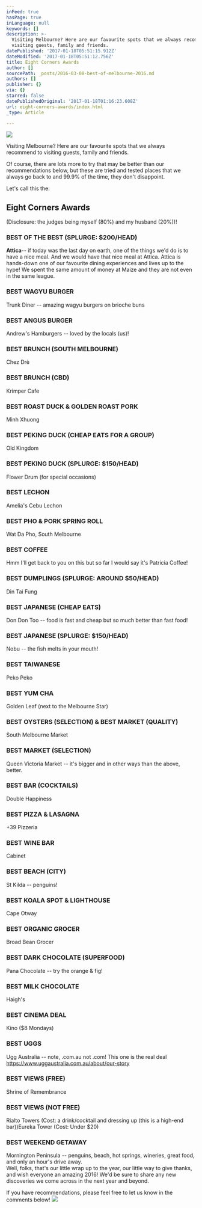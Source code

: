 ```yaml
---
inFeed: true
hasPage: true
inLanguage: null
keywords: []
description: >-
  Visiting Melbourne? Here are our favourite spots that we always recommend to
  visiting guests, family and friends.
datePublished: '2017-01-18T05:51:15.912Z'
dateModified: '2017-01-18T05:51:12.756Z'
title: Eight Corners Awards
author: []
sourcePath: _posts/2016-03-08-best-of-melbourne-2016.md
authors: []
publisher: {}
via: {}
starred: false
datePublishedOriginal: '2017-01-18T01:16:23.608Z'
url: eight-corners-awards/index.html
_type: Article

---
```

![](https://the-grid-user-content.s3-us-west-2.amazonaws.com/7e3c4bad-03a6-4f8c-85bd-60c9f691b432.jpg)

Visiting Melbourne? Here are our favourite spots that we always recommend to visiting guests, family and friends.

Of course, there are lots more to try that may be better than our recommendations below, but these are tried and tested places that we always go back to and 99.9% of the time, they don't disappoint.

Let's call this the:

## Eight Corners Awards

(Disclosure: the judges being myself (80%) and my husband (20%))!

### BEST OF THE BEST (SPLURGE: $200/HEAD)

**Attica**-- if today was the last day on earth, one of the things we'd do is to have a nice meal. And we would have that nice meal at Attica. Attica is hands-down one of our favourite dining experiences and lives up to the hype! We spent the same amount of money at Maize and they are not even in the same league.

### BEST WAGYU BURGER

Trunk Diner -- amazing wagyu burgers on brioche buns

### BEST ANGUS BURGER

Andrew's Hamburgers -- loved by the locals (us)!

### BEST BRUNCH (SOUTH MELBOURNE)

Chez Drè

### BEST BRUNCH (CBD)

Krimper Cafe

### BEST ROAST DUCK & GOLDEN ROAST PORK

Minh Xhuong

### BEST PEKING DUCK (CHEAP EATS FOR A GROUP)

Old Kingdom

### BEST PEKING DUCK (SPLURGE: $150/HEAD)

Flower Drum (for special occasions)

### BEST LECHON

Amelia's Cebu Lechon

### BEST PHO & PORK SPRING ROLL

Wat Da Pho, South Melbourne

### BEST COFFEE

Hmm I'll get back to you on this but so far I would say it's Patricia Coffee!

### BEST DUMPLINGS (SPLURGE: AROUND $50/HEAD)

Din Tai Fung

### BEST JAPANESE (CHEAP EATS)

Don Don Too -- food is fast and cheap but so much better than fast food!

### BEST JAPANESE (SPLURGE: $150/HEAD)

Nobu -- the fish melts in your mouth!

### BEST TAIWANESE

Peko Peko

### BEST YUM CHA

Golden Leaf (next to the Melbourne Star)

### BEST OYSTERS (SELECTION) & BEST MARKET (QUALITY)

South Melbourne Market

### BEST MARKET (SELECTION)

Queen Victoria Market -- it's bigger and in other ways than the above, better.

### BEST BAR (COCKTAILS)

Double Happiness

### BEST PIZZA & LASAGNA

+39 Pizzeria

### BEST WINE BAR

Cabinet

### BEST BEACH (CITY)

St Kilda -- penguins!

### BEST KOALA SPOT & LIGHTHOUSE

Cape Otway

### BEST ORGANIC GROCER

Broad Bean Grocer

### BEST DARK CHOCOLATE (SUPERFOOD)

Pana Chocolate -- try the orange & fig!

### BEST MILK CHOCOLATE

Haigh's

### BEST CINEMA DEAL

Kino ($8 Mondays)

### BEST UGGS

Ugg Australia -- note, .com.au not .com! This one is the real deal https://www.uggaustralia.com.au/about/our-story

### BEST VIEWS (FREE)

Shrine of Remembrance

### BEST VIEWS (NOT FREE)

Rialto Towers (Cost: a drink/cocktail and dressing up (this is a high-end bar))Eureka Tower (Cost: Under $20)

### BEST WEEKEND GETAWAY

Mornington Peninsula -- penguins, beach, hot springs, wineries, great food, and only an hour's drive away.  
Well, folks, that's our little wrap up to the year, our little way to give thanks, and wish everyone an amazing 2016! We'd be sure to share any new discoveries we come across in the next year and beyond.

If you have recommendations, please feel free to let us know in the comments below!
![](https://the-grid-user-content.s3-us-west-2.amazonaws.com/d216971a-478e-4f27-a6d6-1e0279eeb066.jpg)